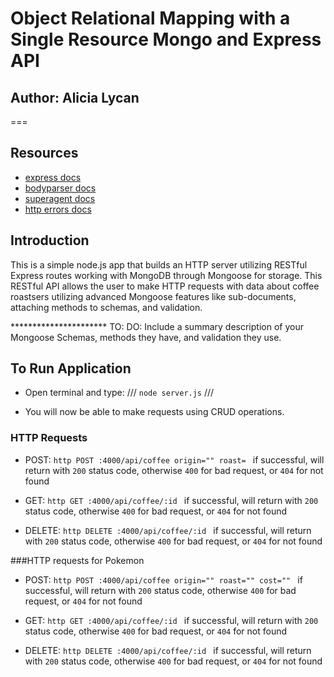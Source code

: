 # Object Relational Mapping with a Single Resource Mongo and Express API

## Author: Alicia Lycan

===

## Resources  

* [express docs](http://expressjs.com/en/4x/api.html)
* [bodyparser docs](https://github.com/expressjs/body-parser)
* [superagent docs](https://visionmedia.github.io/superagent/)
* [http errors docs](https://github.com/jshttp/http-errors)

## Introduction

This is a simple node.js app that builds an HTTP server utilizing RESTful Express routes working with MongoDB through Mongoose for storage. This RESTful API allows the user to make HTTP requests with data about coffee roastsers utilizing advanced Mongoose features like sub-documents, attaching methods to schemas, and validation.

********************** TO: DO: Include a summary description of your Mongoose Schemas, methods they have, and validation they use.

## To Run Application

* Open terminal and type:
 ///
 `node server.js`
///

* You will now be able to make requests using CRUD operations.

### HTTP Requests

* POST: `http POST :4000/api/coffee origin="" roast= `
  if successful, will return with `200` status code, otherwise `400` for bad request, or `404` for not found

* GET:  `http GET :4000/api/coffee/:id `
  if successful, will return with `200` status code, otherwise `400` for bad request, or `404` for not found

* DELETE:  `http DELETE :4000/api/coffee/:id `
  if successful, will return with `200` status code, otherwise `400` for bad request, or `404` for not found


###HTTP requests for Pokemon
* POST: `http POST :4000/api/coffee origin="" roast="" cost="" `
  if successful, will return with `200` status code, otherwise `400` for bad request, or `404` for not found

* GET:  `http GET :4000/api/coffee/:id `
  if successful, will return with `200` status code, otherwise `400` for bad request, or `404` for not found

* DELETE:  `http DELETE :4000/api/coffee/:id `
  if successful, will return with `200` status code, otherwise `400` for bad request, or `404` for not found